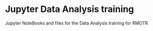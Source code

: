 # Jupyter Data Analysis training
Jupyter NoteBooks and files for the Data Analysis training for RMOTR
